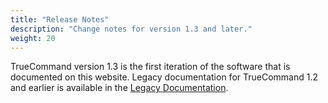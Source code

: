 ```yaml
---
title: "Release Notes"
description: "Change notes for version 1.3 and later."
weight: 20
---
```


TrueCommand version 1.3 is the first iteration of the software that is documented on this website.
Legacy documentation for TrueCommand 1.2 and earlier is available in the [Legacy Documentation](/docs/truecommand/tc-legacy-docs/).
